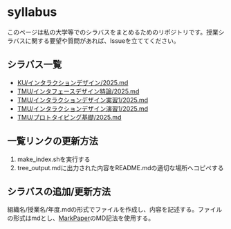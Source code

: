 # syllabus
このページは私の大学等でのシラバスをまとめるためのリポジトリです。授業シラバスに関する要望や質問があれば、Issueを立ててください。

## シラバス一覧

- [KU/インタラクションデザイン/2025.md](./?file=./KU/インタラクションデザイン/2025.md)
- [TMU/インタフェースデザイン特論/2025.md](./?file=./TMU/インタフェースデザイン特論/2025.md)
- [TMU/インタラクションデザイン実習1/2025.md](./?file=./TMU/インタラクションデザイン実習1/2025.md)
- [TMU/インタラクションデザイン演習1/2025.md](./?file=./TMU/インタラクションデザイン演習1/2025.md)
- [TMU/プロトタイピング基礎/2025.md](./?file=./TMU/プロトタイピング基礎/2025.md)

## 一覧リンクの更新方法
1. make_index.shを実行する
2. tree_output.mdに出力された内容をREADME.mdの適切な場所へコピペする

## シラバスの追加/更新方法
組織名/授業名/年度.mdの形式でファイルを作成し、内容を記述する。ファイルの形式はmdとし、[MarkPaper](https://github.com/TetsuakiBaba/MarkPaper)のMD記法を使用する。